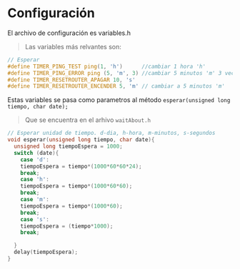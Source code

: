 # Configuración 
El archivo de configuración es variables.h 
>Las variables más relvantes son:
```c
// Esperar
#define TIMER_PING_TEST ping(1, 'h')      //cambiar 1 hora 'h'
#define TIMER_PING_ERROR ping (5, 'm', 3) //cambiar 5 minutos 'm' 3 veces
#define TIMER_RESETROUTER_APAGAR 10, 's'
#define TIMER_RESETROUTER_ENCENDER 5, 'm' // cambiar a 5 minutos 'm'
```
Estas variables se pasa como parametros al método `esperar(unsigned long tiempo, char date);` 
> Que se encuentra en el arhivo `waitAbout.h`
```c++
// Esperar unidad de tiempo. d-dia, h-hora, m-minutos, s-segundos
void esperar(unsigned long tiempo, char date){
  unsigned long tiempoEspera = 1000;
  switch (date){
    case 'd':
    tiempoEspera = tiempo*(1000*60*60*24);
    break;
    case 'h':
    tiempoEspera = tiempo*(1000*60*60);
    break;
    case 'm':
    tiempoEspera = tiempo*(1000*60);
    break;
    case 's':
    tiempoEspera = (tiempo*1000);
    break;

  }  
  delay(tiempoEspera);
}
```
